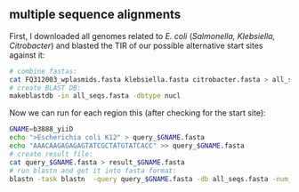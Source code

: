 ## multiple sequence alignments

First, I downloaded all genomes related to *E. coli* (*Salmonella, Klebsiella, Citrobacter*) and blasted the TIR of our possible alternative start sites against it:

```bash
# combine fastas:
cat FQ312003_wplasmids.fasta klebsiella.fasta citrobacter.fasta > all_seqs.fasta
# create BLAST DB:
makeblastdb -in all_seqs.fasta -dbtype nucl


```

Now we can run for each region this (after checking for the start site): 

```bash
GNAME=b3888_yiiD
echo ">Escherichia coli K12" > query_$GNAME.fasta
echo "AAACAAGAGAGAGTATCGCTATGTATCACC" >> query_$GNAME.fasta
# create result file:
cat query_$GNAME.fasta > result_$GNAME.fasta
# run blastn and get it into fasta format:
blastn -task blastn  -query query_$GNAME.fasta -db all_seqs.fasta -num_threads 4  -evalue 0.1  | grep -E ">|Sbjct" | sed -E "s/Sbjct[^ATGC]+([ATGC]+).*/\\1/" >> result_$GNAME.fasta 
```

